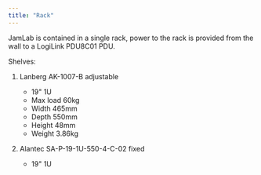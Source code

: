 ```yaml
---
title: "Rack"
---
```


JamLab is contained in a single rack, power to the rack is provided from the wall to a LogiLink PDU8C01 PDU.

Shelves:

1. Lanberg AK-1007-B adjustable
    - 19" 1U
    - Max load 60kg
    - Width 465mm
    - Depth 550mm
    - Height 48mm
    - Weight 3.86kg

2. Alantec SA-P-19-1U-550-4-C-02 fixed
    - 19" 1U
